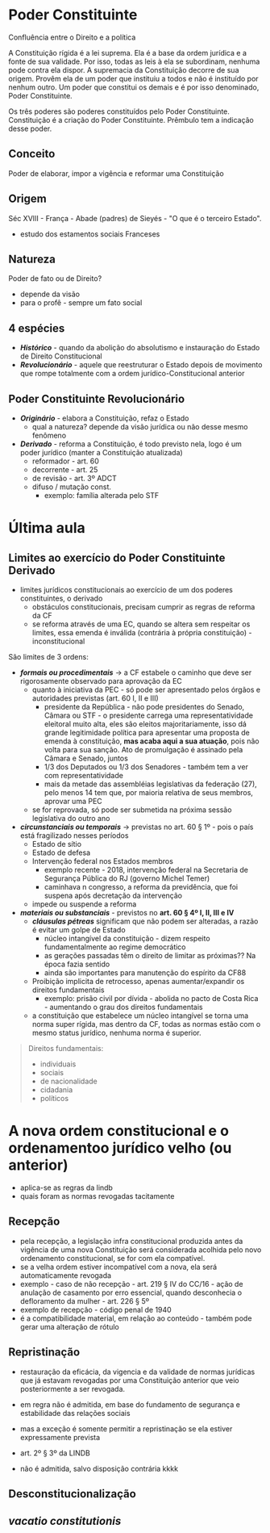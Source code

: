 # Poder Constituinte

Confluência entre o Direito e a política

A Constituição rígida é a lei suprema. Ela é a base da ordem jurídica e a fonte de sua validade. Por isso, todas as leis à ela se subordinam, nenhuma pode contra ela dispor. A supremacia da Constituição decorre de sua origem. Provêm ela de um poder que instituiu a todos e não é instituído por nenhum outro. Um poder que constitui os demais e é por isso denominado, Poder Constituinte.

Os três poderes são poderes constituídos pelo Poder Constituinte. Constituição é a criação do Poder Constituinte. Prêmbulo tem a indicação desse poder.

## Conceito
Poder de elaborar, impor a vigência e reformar uma Constituição
## Origem
Séc XVIII - França - Abade (padres) de Sieyés - "O que é o terceiro Estado".
- estudo dos estamentos sociais Franceses
## Natureza
Poder de fato ou de Direito?
- depende da visão
- para o profê - sempre um fato social
## 4 espécies
 - **_Histórico_** - quando da abolição do absolutismo e instauração do Estado de Direito Constitucional
- **_Revolucionário_** - aquele que reestruturar o Estado depois de movimento que rompe totalmente com a ordem jurídico-Constitucional anterior
## Poder Constituinte Revolucionário
- **_Originário_** - elabora a Constituição, refaz o Estado
  - qual a natureza? depende da visão jurídica ou não desse mesmo fenômeno
- **_Derivado_** - reforma a Constituição, é todo previsto nela, logo é um poder jurídico (manter a Constituição atualizada)
  - reformador - art. 60
  - decorrente - art. 25
  - de revisão - art. 3º ADCT
  - difuso / mutação const.
    - exemplo: família alterada pelo STF

# Última aula
## Limites ao exercício do Poder Constituinte Derivado
- limites jurídicos constitucionais ao exercício de um dos poderes constituintes, o derivado
  - obstáculos constitucionais, precisam cumprir as regras de reforma da CF
  - se reforma através de uma EC, quando se altera sem respeitar os limites, essa emenda é inválida (contrária à própria constituição) - inconstitucional

São limites de 3 ordens:
- **_formais ou procedimentais_** -> a CF estabele o caminho que deve ser rigorosamente observado para aprovação da EC
  - quanto à iniciativa da PEC - só pode ser apresentado pelos órgãos e autoridades previstas (art. 60 I, II e III)
    - presidente da República - não pode presidentes do Senado, Câmara ou STF - o presidente carrega uma representatividade eleitoral muito alta, eles são eleitos majoritariamente, isso dá grande legitimidade política para apresentar uma proposta de emenda à constituição, **mas acaba aqui a sua atuação**, pois não volta para sua sanção. Ato de promulgação é assinado pela Câmara e Senado, juntos
    - 1/3 dos Deputados ou 1/3 dos Senadores - também tem a ver com representatividade
    - mais da metade das assembléias legislativas da federação (27), pelo menos 14 tem que, por maioria relativa de seus membros, aprovar uma PEC
  - se for reprovada, só pode ser submetida na próxima sessão legislativa do outro ano
- **_circunstanciais ou temporais_** -> previstas no art. 60 § 1º - pois o país está fragilizado nesses períodos
  - Estado de sítio
  - Estado de defesa
  - Intervenção federal nos Estados membros
    - exemplo recente - 2018, intervenção federal na Secretaria de Segurança Pública do RJ (governo Michel Temer)
    - caminhava n congresso, a reforma da previdência, que foi suspena após decretação da intervenção
  - impede ou suspende a reforma
- **_materiais ou substanciais_** - previstos no **art. 60 § 4º I, II, III e IV**
  - **_cláusulas pétreas_** significam que não podem ser alteradas, a razão é evitar um golpe de Estado
    - núcleo intangível da constituição - dizem respeito fundamentalmente ao regime democrático
    - as gerações passadas têm o direito de limitar as próximas?? Na época fazia sentido
    - ainda são importantes para manutenção do espírito da CF88
  - Proibição implicita de retrocesso, apenas aumentar/expandir os direitos fundamentais
    - exemplo: prisão civil por dívida - abolida no pacto de Costa Rica - aumentando o grau dos direitos fundamentais
  - a constituição que estabelece um núcleo intangível se torna uma norma super rígida, mas dentro da CF, todas as normas estão com o mesmo status jurídico, nenhuma norma é superior.


> Direitos fundamentais:
> - individuais
> - sociais
> - de nacionalidade
> - cidadania
> - políticos
> 

# A nova ordem constitucional e o ordenamentoo jurídico velho (ou anterior)
- aplica-se as regras da lindb
- quais foram as normas revogadas tacitamente

## Recepção
- pela recepção, a legislação infra constitucional produzida antes da vigência de uma nova Constituição será considerada acolhida pelo novo ordenamento constitucional, se for com ela compatível.
- se a velha ordem estiver incompatível com a nova, ela será automaticamente revogada
- exemplo - caso de não recepção - art. 219 § IV do CC/16 - ação de anulação de casamento por erro essencial, quando desconhecia o defloramento da mulher - art. 226 § 5º
- exemplo de recepção - código penal de 1940
- é a compatibilidade material, em relação ao conteúdo - também pode gerar uma alteração de rótulo
## Repristinação
- restauração da eficácia, da vigencia e da validade de normas jurídicas que já estavam revogadas por uma Constituição anterior que veio posteriormente a ser revogada.
- em regra não é admitida, em base do fundamento de segurança e estabilidade das relações sociais
- mas a exceção é somente permitir a repristinação se ela estiver expressamente prevista
- art. 2º § 3º da LINDB

- não é admitida, salvo disposição contrária kkkk
## Desconstitucionalização

## _vacatio constitutionis_
